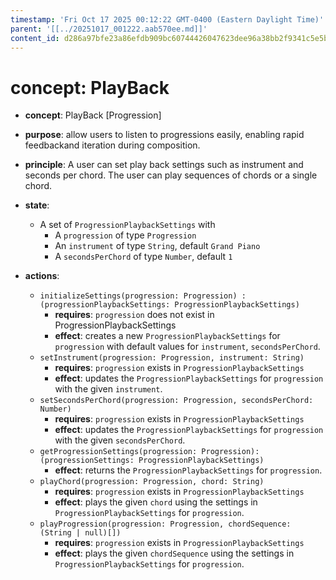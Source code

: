 ```yaml
---
timestamp: 'Fri Oct 17 2025 00:12:22 GMT-0400 (Eastern Daylight Time)'
parent: '[[../20251017_001222.aab570ee.md]]'
content_id: d286a97bfe23a86efdb909bc60744426047623dee96a38bb2f9341c5e5bade86
---
```


# concept: PlayBack

* **concept**: PlayBack \[Progression]

* **purpose**: allow users to listen to progressions easily, enabling rapid feedbackand iteration during composition.

* **principle**: A user can set play back settings such as instrument and seconds per chord. The user can play sequences of chords or a single chord.

* **state**:
  * A set of `ProgressionPlaybackSettings` with
    * A `progression` of type `Progression`
    * An `instrument` of type `String`, default `Grand Piano`
    * A `secondsPerChord` of type `Number`, default `1`

* **actions**:
  * `initializeSettings(progression: Progression) : (progressionPlaybackSettings: ProgressionPlaybackSettings)`
    * **requires**: `progression` does not exist in ProgressionPlaybackSettings
    * **effect**: creates a new `ProgressionPlaybackSettings` for `progression` with default values for `instrument`, `secondsPerChord`.
  * `setInstrument(progression: Progression, instrument: String)`
    * **requires**: `progression` exists in `ProgressionPlaybackSettings`
    * **effect**: updates the `ProgressionPlaybackSettings` for `progression` with the given `instrument`.
  * `setSecondsPerChord(progression: Progression, secondsPerChord: Number)`
    * **requires**: `progression` exists in `ProgressionPlaybackSettings`
    * **effect**: updates the `ProgressionPlaybackSettings` for `progression` with the given `secondsPerChord`.
  * `getProgressionSettings(progression: Progression): (progressionSettings: ProgressionPlaybackSettings)`
    * **effect**: returns the `ProgressionPlaybackSettings` for `progression`.
  * `playChord(progression: Progression, chord: String)`
    * **requires**: `progression` exists in `ProgressionPlaybackSettings`
    * **effect**: plays the given `chord` using the settings in `ProgressionPlaybackSettings` for `progression`.
  * `playProgression(progression: Progression, chordSequence: (String | null)[])`
    * **requires**: `progression` exists in `ProgressionPlaybackSettings`
    * **effect**: plays the given `chordSequence` using the settings in `ProgressionPlaybackSettings` for `progression`.
